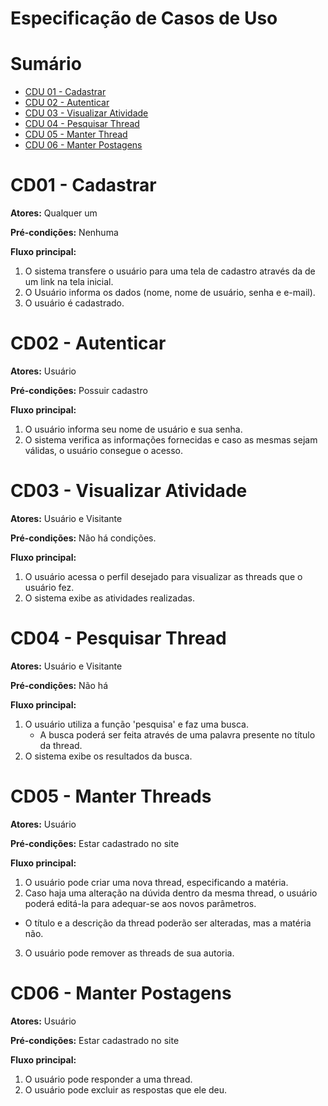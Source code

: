 # Especificação de Casos de Uso

# Sumário

- [CDU 01 - Cadastrar](#cd01---cadastrar)
- [CDU 02 - Autenticar](#cd02---autenticar)
- [CDU 03 - Visualizar Atividade](#cd04---visualizar-atividade)
- [CDU 04 - Pesquisar Thread](#cd05---pesquisar-thread)
- [CDU 05 - Manter Thread](#cd06---manter-thread)
- [CDU 06 - Manter Postagens](#cd07---manter-postagens)



# CD01 - Cadastrar
**Atores:** Qualquer um

**Pré-condições:** Nenhuma

**Fluxo principal:**
1. O sistema transfere o usuário para uma tela de cadastro através da de um link na tela inicial.
2. O Usuário informa os dados (nome, nome de usuário, senha e e-mail).
3. O usuário é cadastrado.

# CD02 - Autenticar
**Atores:** Usuário

**Pré-condições:** Possuir cadastro

**Fluxo principal:**
1. O usuário informa seu nome de usuário e sua senha.
2. O sistema verifica as informações fornecidas e caso as mesmas sejam válidas, o usuário consegue o acesso.

# CD03 - Visualizar Atividade

**Atores:** Usuário e Visitante

**Pré-condições:** Não há condições.

**Fluxo principal:**
1. O usuário acessa o perfil desejado para visualizar as threads que o usuário fez.
2. O sistema exibe as atividades realizadas.


# CD04 - Pesquisar Thread
**Atores:** Usuário e Visitante

**Pré-condições:** Não há

**Fluxo principal:**
1. O usuário utiliza a função 'pesquisa' e faz uma busca.
   - A busca poderá ser feita através de uma palavra presente no título da thread.
2. O sistema exibe os resultados da busca.

# CD05 - Manter Threads
**Atores:** Usuário

**Pré-condições:** Estar cadastrado no site

**Fluxo principal:**
1. O usuário pode criar uma nova thread, especificando a matéria.
2. Caso haja uma alteração na dúvida dentro da mesma thread, o usuário poderá editá-la para adequar-se aos novos parâmetros.
  - O título e a descrição da thread poderão ser alteradas, mas a matéria não.
3. O usuário pode remover as threads de sua autoria.


# CD06 - Manter Postagens
**Atores:** Usuário

**Pré-condições:** Estar cadastrado no site

**Fluxo principal:**
1. O usuário pode responder a uma thread.  
2. O usuário pode excluir as respostas que ele deu.   
